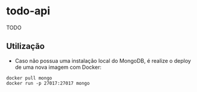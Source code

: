 # todo-api
TODO

## Utilização
* Caso não possua uma instalação local do MongoDB, é realize o deploy de uma nova imagem com Docker:
```
docker pull mongo
docker run -p 27017:27017 mongo
```
